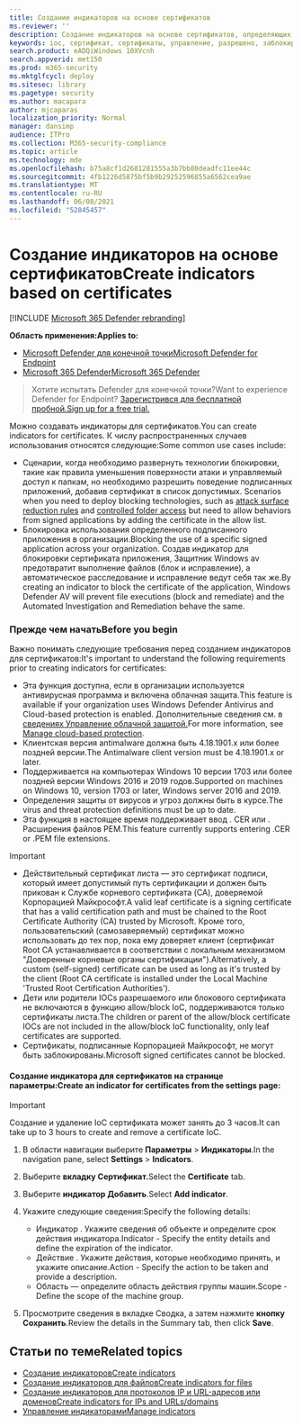 ```yaml
---
title: Создание индикаторов на основе сертификатов
ms.reviewer: ''
description: Создание индикаторов на основе сертификатов, определяющих обнаружение, предотвращение и исключение сущностями.
keywords: ioc, сертификат, сертификаты, управление, разрешено, заблокировано, блок, чистый, вредоносный, файл, IP-адрес, URL-адрес, домен
search.product: eADQiWindows 10XVcnh
search.appverid: met150
ms.prod: m365-security
ms.mktglfcycl: deploy
ms.sitesec: library
ms.pagetype: security
ms.author: macapara
author: mjcaparas
localization_priority: Normal
manager: dansimp
audience: ITPro
ms.collection: M365-security-compliance
ms.topic: article
ms.technology: mde
ms.openlocfilehash: b75a8cf1d2681281555a3b7bb80deadfc11ee44c
ms.sourcegitcommit: 4fb1226d5875bf5b9b29252596855a6562cea9ae
ms.translationtype: MT
ms.contentlocale: ru-RU
ms.lasthandoff: 06/08/2021
ms.locfileid: "52845457"
---
```

# <a name="create-indicators-based-on-certificates"></a><span data-ttu-id="05ecc-104">Создание индикаторов на основе сертификатов</span><span class="sxs-lookup"><span data-stu-id="05ecc-104">Create indicators based on certificates</span></span>

[!INCLUDE [Microsoft 365 Defender rebranding](../../includes/microsoft-defender.md)]


<span data-ttu-id="05ecc-105">**Область применения:**</span><span class="sxs-lookup"><span data-stu-id="05ecc-105">**Applies to:**</span></span>
- [<span data-ttu-id="05ecc-106">Microsoft Defender для конечной точки</span><span class="sxs-lookup"><span data-stu-id="05ecc-106">Microsoft Defender for Endpoint</span></span>](https://go.microsoft.com/fwlink/p/?linkid=2154037)
- [<span data-ttu-id="05ecc-107">Microsoft 365 Defender</span><span class="sxs-lookup"><span data-stu-id="05ecc-107">Microsoft 365 Defender</span></span>](https://go.microsoft.com/fwlink/?linkid=2118804)


><span data-ttu-id="05ecc-108">Хотите испытать Defender для конечной точки?</span><span class="sxs-lookup"><span data-stu-id="05ecc-108">Want to experience Defender for Endpoint?</span></span> [<span data-ttu-id="05ecc-109">Зарегистрився для бесплатной пробной.</span><span class="sxs-lookup"><span data-stu-id="05ecc-109">Sign up for a free trial.</span></span>](https://www.microsoft.com/en-us/WindowsForBusiness/windows-atp?ocid=docs-wdatp-automationexclusionlist-abovefoldlink)

<span data-ttu-id="05ecc-110">Можно создавать индикаторы для сертификатов.</span><span class="sxs-lookup"><span data-stu-id="05ecc-110">You can create indicators for certificates.</span></span> <span data-ttu-id="05ecc-111">К числу распространенных случаев использования относятся следующие:</span><span class="sxs-lookup"><span data-stu-id="05ecc-111">Some common use cases include:</span></span>

- <span data-ttu-id="05ecc-112">Сценарии, когда необходимо развернуть технологии блокировки, такие [](controlled-folders.md) как правила уменьшения поверхности атаки и управляемый доступ к папкам, но необходимо разрешить поведение подписанных приложений, добавив сертификат в список допустимых. [](attack-surface-reduction.md)</span><span class="sxs-lookup"><span data-stu-id="05ecc-112">Scenarios when you need to deploy blocking technologies, such as [attack surface reduction rules](attack-surface-reduction.md) and [controlled folder access](controlled-folders.md) but need to allow behaviors from signed applications by adding the certificate in the allow list.</span></span>
- <span data-ttu-id="05ecc-113">Блокировка использования определенного подписанного приложения в организации.</span><span class="sxs-lookup"><span data-stu-id="05ecc-113">Blocking the use of a specific signed application across your organization.</span></span> <span data-ttu-id="05ecc-114">Создав индикатор для блокировки сертификата приложения, Защитник Windows av предотвратит выполнение файлов (блок и исправление), а автоматическое расследование и исправление ведут себя так же.</span><span class="sxs-lookup"><span data-stu-id="05ecc-114">By creating an indicator to block the certificate of the application, Windows Defender AV will prevent file executions (block and remediate) and the Automated Investigation and Remediation behave the same.</span></span>


### <a name="before-you-begin"></a><span data-ttu-id="05ecc-115">Прежде чем начать</span><span class="sxs-lookup"><span data-stu-id="05ecc-115">Before you begin</span></span>

<span data-ttu-id="05ecc-116">Важно понимать следующие требования перед созданием индикаторов для сертификатов:</span><span class="sxs-lookup"><span data-stu-id="05ecc-116">It's important to understand the following requirements prior to creating indicators for certificates:</span></span>

- <span data-ttu-id="05ecc-117">Эта функция доступна, если в организации используется антивирусная программа и включена облачная защита.</span><span class="sxs-lookup"><span data-stu-id="05ecc-117">This feature is available if your organization uses Windows Defender Antivirus and Cloud-based protection is enabled.</span></span> <span data-ttu-id="05ecc-118">Дополнительные сведения см. в [сведениях Управление облачной защитой.](/windows/security/threat-protection/microsoft-defender-antivirus/deploy-manage-report-microsoft-defender-antivirus)</span><span class="sxs-lookup"><span data-stu-id="05ecc-118">For more information, see [Manage cloud-based protection](/windows/security/threat-protection/microsoft-defender-antivirus/deploy-manage-report-microsoft-defender-antivirus).</span></span>
- <span data-ttu-id="05ecc-119">Клиентская версия antimalware должна быть 4.18.1901.x или более поздней версии.</span><span class="sxs-lookup"><span data-stu-id="05ecc-119">The Antimalware client version must be  4.18.1901.x or later.</span></span>
- <span data-ttu-id="05ecc-120">Поддерживается на компьютерах Windows 10 версии 1703 или более поздней версии Windows 2016 и 2019 годов.</span><span class="sxs-lookup"><span data-stu-id="05ecc-120">Supported on machines on Windows 10, version 1703 or later, Windows server 2016 and 2019.</span></span>
- <span data-ttu-id="05ecc-121">Определения защиты от вирусов и угроз должны быть в курсе.</span><span class="sxs-lookup"><span data-stu-id="05ecc-121">The virus and threat protection definitions must be up to date.</span></span>
- <span data-ttu-id="05ecc-122">Эта функция в настоящее время поддерживает ввод . CER или . Расширения файлов PEM.</span><span class="sxs-lookup"><span data-stu-id="05ecc-122">This feature currently supports entering .CER or .PEM file extensions.</span></span>

>[!IMPORTANT]
> - <span data-ttu-id="05ecc-123">Действительный сертификат листа — это сертификат подписи, который имеет допустимый путь сертификации и должен быть прикован к Службе корневого сертификата (CA), доверяемой Корпорацией Майкрософт.</span><span class="sxs-lookup"><span data-stu-id="05ecc-123">A valid leaf certificate is a signing certificate that has a valid certification path and must be chained to the Root Certificate Authority (CA) trusted by Microsoft.</span></span>  <span data-ttu-id="05ecc-124">Кроме того, пользовательский (самозаверяемый) сертификат можно использовать до тех пор, пока ему доверяет клиент (сертификат Root CA устанавливается в соответствии с локальным механизмом "Доверенные корневые органы сертификации").</span><span class="sxs-lookup"><span data-stu-id="05ecc-124">Alternatively, a custom (self-signed) certificate can be used as long as it's trusted by the client (Root CA certificate is installed under the Local Machine 'Trusted Root Certification Authorities').</span></span>
>- <span data-ttu-id="05ecc-125">Дети или родители IOCs разрешаемого или блокового сертификата не включаются в функцию allow/block IoC, поддерживаются только сертификаты листа.</span><span class="sxs-lookup"><span data-stu-id="05ecc-125">The children or parent of the allow/block certificate IOCs are not included in the allow/block IoC functionality, only leaf certificates are supported.</span></span>
>- <span data-ttu-id="05ecc-126">Сертификаты, подписанные Корпорацией Майкрософт, не могут быть заблокированы.</span><span class="sxs-lookup"><span data-stu-id="05ecc-126">Microsoft signed certificates cannot be blocked.</span></span>

#### <a name="create-an-indicator-for-certificates-from-the-settings-page"></a><span data-ttu-id="05ecc-127">Создание индикатора для сертификатов на странице параметры:</span><span class="sxs-lookup"><span data-stu-id="05ecc-127">Create an indicator for certificates from the settings page:</span></span>

>[!IMPORTANT]
> <span data-ttu-id="05ecc-128">Создание и удаление IoC сертификата может занять до 3 часов.</span><span class="sxs-lookup"><span data-stu-id="05ecc-128">It can take up to 3 hours to create and remove a certificate IoC.</span></span>

1. <span data-ttu-id="05ecc-129">В области навигации выберите **Параметры**  >  **Индикаторы**.</span><span class="sxs-lookup"><span data-stu-id="05ecc-129">In the navigation pane, select **Settings** > **Indicators**.</span></span>  

2. <span data-ttu-id="05ecc-130">Выберите **вкладку Сертификат.**</span><span class="sxs-lookup"><span data-stu-id="05ecc-130">Select the **Certificate** tab.</span></span>

3. <span data-ttu-id="05ecc-131">Выберите **индикатор Добавить**.</span><span class="sxs-lookup"><span data-stu-id="05ecc-131">Select **Add indicator**.</span></span>

4. <span data-ttu-id="05ecc-132">Укажите следующие сведения:</span><span class="sxs-lookup"><span data-stu-id="05ecc-132">Specify the following details:</span></span>
   - <span data-ttu-id="05ecc-133">Индикатор . Укажите сведения об объекте и определите срок действия индикатора.</span><span class="sxs-lookup"><span data-stu-id="05ecc-133">Indicator - Specify the entity details and define the expiration of the indicator.</span></span>
   - <span data-ttu-id="05ecc-134">Действие . Укажите действия, которые необходимо принять, и укажите описание.</span><span class="sxs-lookup"><span data-stu-id="05ecc-134">Action - Specify the action to be taken and provide a description.</span></span>
   - <span data-ttu-id="05ecc-135">Область — определите область действия группы машин.</span><span class="sxs-lookup"><span data-stu-id="05ecc-135">Scope - Define the scope of the machine group.</span></span>

5. <span data-ttu-id="05ecc-136">Просмотрите сведения в вкладке Сводка, а затем нажмите **кнопку Сохранить**.</span><span class="sxs-lookup"><span data-stu-id="05ecc-136">Review the details in the Summary tab, then click **Save**.</span></span>

## <a name="related-topics"></a><span data-ttu-id="05ecc-137">Статьи по теме</span><span class="sxs-lookup"><span data-stu-id="05ecc-137">Related topics</span></span>
- [<span data-ttu-id="05ecc-138">Создание индикаторов</span><span class="sxs-lookup"><span data-stu-id="05ecc-138">Create indicators</span></span>](manage-indicators.md)
- [<span data-ttu-id="05ecc-139">Создание индикаторов для файлов</span><span class="sxs-lookup"><span data-stu-id="05ecc-139">Create indicators for files</span></span>](indicator-file.md)
- [<span data-ttu-id="05ecc-140">Создание индикаторов для протоколов IP и URL-адресов или доменов</span><span class="sxs-lookup"><span data-stu-id="05ecc-140">Create indicators for IPs and URLs/domains</span></span>](indicator-ip-domain.md)
- [<span data-ttu-id="05ecc-141">Управление индикаторами</span><span class="sxs-lookup"><span data-stu-id="05ecc-141">Manage indicators</span></span>](indicator-manage.md)
